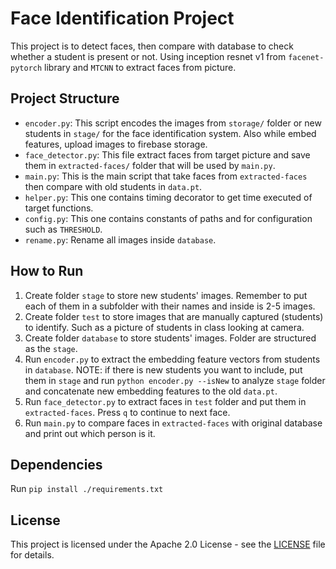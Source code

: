 # Face Identification Project

This project is to detect faces, then compare with database to check whether a student is present or not. Using inception resnet v1 from `facenet-pytorch` library and `MTCNN` to extract faces from picture.

## Project Structure

- `encoder.py`: This script encodes the images from `storage/` folder or new students in `stage/` for the face identification system. Also while embed features, upload images to firebase storage.
- `face_detector.py`: This file extract faces from target picture and save them in `extracted-faces/` folder that will be used by `main.py`.
- `main.py`: This is the main script that take faces from `extracted-faces` then compare with old students in `data.pt`.
- `helper.py`: This one contains timing decorator to get time executed of target functions.
- `config.py`: This one contains constants of paths and for configuration such as `THRESHOLD`.
- `rename.py`: Rename all images inside `database`.

## How to Run
1. Create folder `stage` to store new students' images. Remember to put each of them in a subfolder with their names and inside is 2-5 images.
2. Create folder `test` to store images that are manually captured (students) to identify. Such as a picture of students in class looking at camera.
3. Create folder `database` to store students' images. Folder are structured as the `stage`.
4. Run `encoder.py` to extract the embedding feature vectors from students in `database`. NOTE: if there is new students you want to include, put them in `stage` and run `python encoder.py --isNew` to analyze `stage` folder and concatenate new embedding features to the old `data.pt`.
5. Run `face_detector.py` to extract faces in `test` folder and put them in `extracted-faces`. Press `q` to continue to next face.
6. Run `main.py` to compare faces in `extracted-faces` with original database and print out which person is it.


## Dependencies
Run `pip install ./requirements.txt`

## License
This project is licensed under the Apache 2.0 License - see the [LICENSE](LICENSE) file for details.
